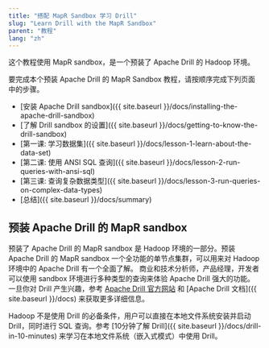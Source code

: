 ```yaml
---
title: "搭配 MapR Sandbox 学习 Drill"
slug: "Learn Drill with the MapR Sandbox"
parent: "教程"
lang: "zh"
---
```

这个教程使用 MapR sandbox，是一个预装了 Apache Drill 的 Hadoop 环境。

要完成本个预装 Apache Drill 的 MapR Sandbox 教程，请按顺序完成下列页面中的步骤。

  * [安装 Apache Drill sandbox]({{ site.baseurl }}/docs/installing-the-apache-drill-sandbox)
  * [了解 Drill sandbox 的设置]({{ site.baseurl }}/docs/getting-to-know-the-drill-sandbox)
  * [第一课: 学习数据集]({{ site.baseurl }}/docs/lesson-1-learn-about-the-data-set)
  * [第二课: 使用 ANSI SQL 查询]({{ site.baseurl }}/docs/lesson-2-run-queries-with-ansi-sql)
  * [第三课: 查询复杂数据类型]({{ site.baseurl }}/docs/lesson-3-run-queries-on-complex-data-types)
  * [总结]({{ site.baseurl }}/docs/summary)

## 预装 Apache Drill 的 MapR sandbox
预装了 Apache Drill 的 MapR sandbox 是 Hadoop 环境的一部分。预装 Apache Drill 的 MapR sandbox
一个全功能的单节点集群，可以用来对 Hadoop 环境中的 Apache Drill 有一个全面了解。
商业和技术分析师，产品经理，开发者可以使用 sandbox 环境进行多种类型的查询来体验 Apache Drill 强大的功能。
一旦你对 Drill 产生兴趣，参考 [Apache Drill 官方网站](http://drill.apache.org) 和 [Apache Drill 文档]({{ site.baseurl }}/docs) 
来获取更多详细信息。

Hadoop 不是使用 Drill 的必备条件，用户可以直接在本地文件系统安装并启动 Drill，同时进行 SQL 查询。参考 
[10分钟了解 Drill]({{ site.baseurl }}/docs/drill-in-10-minutes) 来学习在本地文件系统（嵌入式模式）中使用 Drill。

